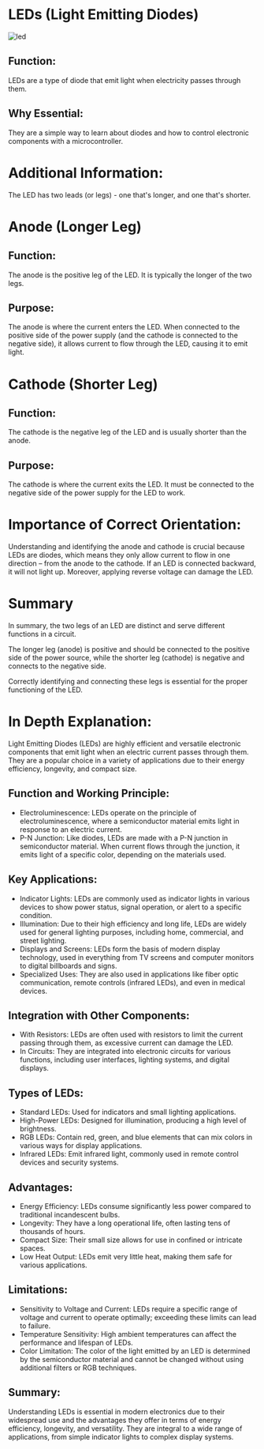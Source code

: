 # LEDs (Light Emitting Diodes)

![led](https://github.com/gurjindertoor/Learn-Electronics/assets/78512847/059bfedb-eb0f-4ae3-8581-037e0888bbd4)

## Function:

LEDs are a type of diode that emit light when electricity passes through them.

## Why Essential:

They are a simple way to learn about diodes and how to control electronic components with a microcontroller.

# Additional Information:

The LED has two leads (or legs) - one that's longer, and one that's shorter.

# Anode (Longer Leg)

## Function:

The anode is the positive leg of the LED. It is typically the longer of the two legs.

## Purpose:

The anode is where the current enters the LED. When connected to the positive side of the power supply (and the cathode is connected to the negative side), it allows current to flow through the LED, causing it to emit light.

# Cathode (Shorter Leg)

## Function:

The cathode is the negative leg of the LED and is usually shorter than the anode.

## Purpose:

The cathode is where the current exits the LED. It must be connected to the negative side of the power supply for the LED to work.

# Importance of Correct Orientation:

Understanding and identifying the anode and cathode is crucial because LEDs are diodes, which means they only allow current to flow in one direction – from the anode to the cathode. If an LED is connected backward, it will not light up. Moreover, applying reverse voltage can damage the LED.

# Summary

In summary, the two legs of an LED are distinct and serve different functions in a circuit.

The longer leg (anode) is positive and should be connected to the positive side of the power source, while the shorter leg (cathode) is negative and connects to the negative side.

Correctly identifying and connecting these legs is essential for the proper functioning of the LED.

# In Depth Explanation:

Light Emitting Diodes (LEDs) are highly efficient and versatile electronic components that emit light when an electric current passes through them. They are a popular choice in a variety of applications due to their energy efficiency, longevity, and compact size.

## Function and Working Principle:

- Electroluminescence: LEDs operate on the principle of electroluminescence, where a semiconductor material emits light in response to an electric current.
- P-N Junction: Like diodes, LEDs are made with a P-N junction in semiconductor material. When current flows through the junction, it emits light of a specific color, depending on the materials used.

## Key Applications:

- Indicator Lights: LEDs are commonly used as indicator lights in various devices to show power status, signal operation, or alert to a specific condition.
- Illumination: Due to their high efficiency and long life, LEDs are widely used for general lighting purposes, including home, commercial, and street lighting.
- Displays and Screens: LEDs form the basis of modern display technology, used in everything from TV screens and computer monitors to digital billboards and signs.
- Specialized Uses: They are also used in applications like fiber optic communication, remote controls (infrared LEDs), and even in medical devices.

## Integration with Other Components:

- With Resistors: LEDs are often used with resistors to limit the current passing through them, as excessive current can damage the LED.
- In Circuits: They are integrated into electronic circuits for various functions, including user interfaces, lighting systems, and digital displays.

## Types of LEDs:

- Standard LEDs: Used for indicators and small lighting applications.
- High-Power LEDs: Designed for illumination, producing a high level of brightness.
- RGB LEDs: Contain red, green, and blue elements that can mix colors in various ways for display applications.
- Infrared LEDs: Emit infrared light, commonly used in remote control devices and security systems.

## Advantages:

- Energy Efficiency: LEDs consume significantly less power compared to traditional incandescent bulbs.
- Longevity: They have a long operational life, often lasting tens of thousands of hours.
- Compact Size: Their small size allows for use in confined or intricate spaces.
- Low Heat Output: LEDs emit very little heat, making them safe for various applications.

## Limitations:

- Sensitivity to Voltage and Current: LEDs require a specific range of voltage and current to operate optimally; exceeding these limits can lead to failure.
- Temperature Sensitivity: High ambient temperatures can affect the performance and lifespan of LEDs.
- Color Limitation: The color of the light emitted by an LED is determined by the semiconductor material and cannot be changed without using additional filters or RGB techniques.

## Summary:

Understanding LEDs is essential in modern electronics due to their widespread use and the advantages they offer in terms of energy efficiency, longevity, and versatility. They are integral to a wide range of applications, from simple indicator lights to complex display systems.
